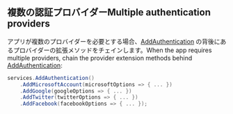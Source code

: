 ## <a name="multiple-authentication-providers"></a><span data-ttu-id="b12d4-101">複数の認証プロバイダー</span><span class="sxs-lookup"><span data-stu-id="b12d4-101">Multiple authentication providers</span></span>

<span data-ttu-id="b12d4-102">アプリが複数のプロバイダーを必要とする場合、[AddAuthentication](/dotnet/api/microsoft.extensions.dependencyinjection.authenticationservicecollectionextensions.addauthentication) の背後にあるプロバイダーの拡張メソッドをチェインします。</span><span class="sxs-lookup"><span data-stu-id="b12d4-102">When the app requires multiple providers, chain the provider extension methods behind [AddAuthentication](/dotnet/api/microsoft.extensions.dependencyinjection.authenticationservicecollectionextensions.addauthentication):</span></span>

```csharp
services.AddAuthentication()
    .AddMicrosoftAccount(microsoftOptions => { ... })
    .AddGoogle(googleOptions => { ... })
    .AddTwitter(twitterOptions => { ... })
    .AddFacebook(facebookOptions => { ... });
```
